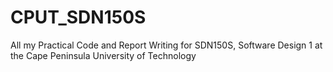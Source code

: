 # CPUT_SDN150S
All my Practical Code and Report Writing for SDN150S, Software Design 1 at the Cape Peninsula University of Technology
